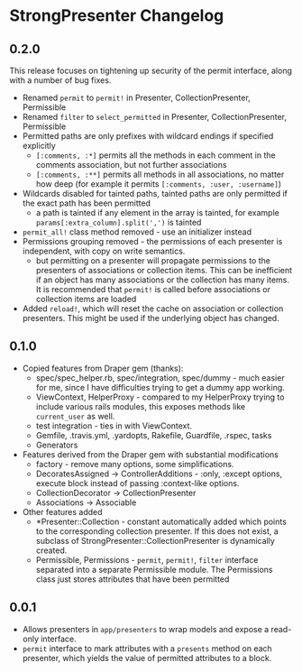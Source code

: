 # StrongPresenter Changelog

## 0.2.0

This release focuses on tightening up security of the permit interface, along with a number of bug fixes.

- Renamed `permit` to `permit!` in Presenter, CollectionPresenter, Permissible
- Renamed `filter` to `select_permitted` in Presenter, CollectionPresenter, Permissible
- Permitted paths are only prefixes with wildcard endings if specified explicitly
  - `[:comments, :*]` permits all the methods in each comment in the comments association, but not further associations
  - `[:comments, :**]` permits all methods in all associations, no matter how deep (for example it permits `[:comments, :user, :username]`)
- Wildcards disabled for tainted paths, tainted paths are only permitted if the exact path has been permitted
  - a path is tainted if any element in the array is tainted, for example `params[:extra_column].split(',')` is tainted
- `permit_all!` class method removed - use an initializer instead
- Permissions grouping removed - the permissions of each presenter is independent, with copy on write semantics.
  - but permitting on a presenter will propagate permissions to the presenters of associations or collection items. This can be inefficient if an object has many associations or the collection has many items. It is recommended that `permit!` is called before associations or collection items are loaded
- Added `reload!`, which will reset the cache on association or collection presenters. This might be used if the underlying object has changed.

## 0.1.0

- Copied features from Draper gem (thanks):
  - spec/spec_helper.rb, spec/integration, spec/dummy - much easier for me, since I have difficulties trying to get a dummy app working.
  - ViewContext, HelperProxy - compared to my HelperProxy trying to include various rails modules, this exposes methods like `current_user` as well.
  - test integration - ties in with ViewContext.
  - Gemfile, .travis.yml, .yardopts, Rakefile, Guardfile, .rspec, tasks
  - Generators
- Features derived from the Draper gem with substantial modifications
  - factory - remove many options, some simplifications.
  - DecoratesAssigned -> ControllerAdditions - :only, :except options, execute block instead of passing :context-like options.
  - CollectionDecorator -> CollectionPresenter
  - Associations -> Associable
- Other features added
  - *Presenter::Collection - constant automatically added which points to the corresponding collection presenter. If this does not exist, a subclass of StrongPresenter::CollectionPresenter is dynamically created.
  - Permissible, Permissions - `permit`, `permit!`, `filter` interface separated into a separate Permissible module. The Permissions class just stores attributes that have been permitted

## 0.0.1

- Allows presenters in `app/presenters` to wrap models and expose a read-only interface.
- `permit` interface to mark attributes with a `presents` method on each presenter, which yields the value of permitted attributes to a block.
